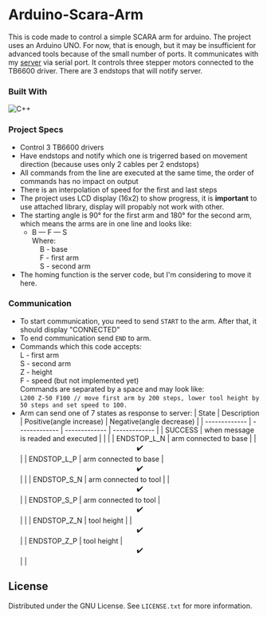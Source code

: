# Arduino-Scara-Arm
This is code made to control a simple SCARA arm for arduino. The project uses an Arduino UNO. For now, that is enough, but it may be insufficient for advanced tools because of the small number of ports. It communicates with my <a href="https://github.com/VoidSamuraj/ScaraArm" target="_blank">server</a> via serial port. It controls three stepper motors connected to the TB6600 driver.
There are 3 endstops that will notify server.

### Built With
![C++](https://img.shields.io/badge/C++-00599C?style=for-the-badge&logo=cplusplus&logoColor=white)

### Project Specs
* Control 3 TB6600 drivers
* Have endstops and notify which one is trigerred based on movement direction (because uses only 2 cables per 2 endstops)
* All commands from the line are executed at the same time, the order of commands has no impact on output
* There is an interpolation of speed for the first and last steps
* The project uses LCD display (16x2) to show progress, it is **important** to use attached library, display will propably not work with other.
* The starting angle is 90° for the first arm and 180° for the second arm, which means the arms are in one line and looks like:
  * B — F — S <br/>
  Where: <br/>
  &nbsp;&nbsp;&nbsp;&nbsp;B - base <br/>
  &nbsp;&nbsp;&nbsp;&nbsp;F - first arm <br/>
  &nbsp;&nbsp;&nbsp;&nbsp;S - second arm
* The homing function is the server code, but I'm considering to move it here.

### Communication  
* To start communication, you need to send `START` to the arm. After that, it should display "CONNECTED"
* To end communication send `END` to arm.
* Commands which this code accepts: <br/>
  L - first arm <br/>
  S - second arm <br/>
  Z - height <br/>
  F - speed (but not implemented yet) <br/>
  Commands are separated by a space and may look like: <br/>
  `L200 Z-50 F100 // move first arm by 200 steps, lower tool height by 50 steps and set speed to 100.`
* Arm can send one of 7 states as response to server:
  | State | Description | Positive(angle increase) | Negative(angle decrease) |
  | ------------- | ------------- | ------------- | ------------- |
  | SUCCESS  | when message is readed and executed  | | |
  | ENDSTOP_L_N  | arm connected to base  | | <div align="center">✔️</div> |
  | ENDSTOP_L_P  | arm connected to base | <div align="center">✔️</div> | |
  | ENDSTOP_S_N | arm connected to tool | | <div align="center">✔️</div> |
  | ENDSTOP_S_P | arm connected to tool | <div align="center">✔️</div> | |
  | ENDSTOP_Z_N | tool height | | <div align="center">✔️</div> |
  | ENDSTOP_Z_P | tool height | <div align="center">✔️</div> | |
  
## License

Distributed under the GNU License. See `LICENSE.txt` for more information.
